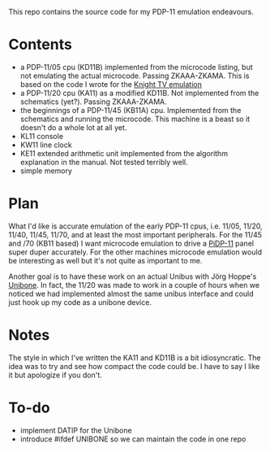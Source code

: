This repo contains the source code for my PDP-11 emulation endeavours.

Contents
========
* a PDP-11/05 cpu (KD11B) implemented from the microcode listing, but not emulating the actual microcode. Passing ZKAAA-ZKAMA.
This is based on the code I wrote for the [Knight TV emulation](https://github.com/aap/tv11)
* a PDP-11/20 cpu (KA11) as a modified KD11B. Not implemented from the schematics (yet?). Passing ZKAAA-ZKAMA.
* the beginnings of a PDP-11/45 (KB11A) cpu. Implemented from the schematics and running the microcode. This machine is a beast so it doesn't do a whole lot at all yet.
* KL11 console
* KW11 line clock
* KE11 extended arithmetic unit implemented from the algorithm explanation in the manual. Not tested terribly well.
* simple memory

Plan
====

What I'd like is accurate emulation of the early PDP-11 cpus,
i.e. 11/05, 11/20, 11/40, 11/45, 11/70,
and at least the most important peripherals.
For the 11/45 and /70 (KB11 based) I want microcode emulation
to drive a [PiDP-11](http://obsolescence.wixsite.com/obsolescence/pidp-11) panel super duper accurately.
For the other machines microcode emulation would be interesting as well
but it's not quite as important to me.

Another goal is to have these work on an actual Unibus with
Jörg Hoppe's [Unibone](http://retrocmp.com/projects/unibone).
In fact, the 11/20 was made to work in a couple of hours
when we noticed we had implemented almost the same unibus interface
and could just hook up my code as a unibone device.

Notes
=====
The style in which I've written the KA11 and KD11B is a bit idiosyncratic.
The idea was to try and see how compact the code could be.
I have to say I like it but apologize if you don't.

To-do
=====

* implement DATIP for the Unibone
* introduce #ifdef UNIBONE so we can maintain the code in one repo

